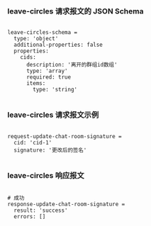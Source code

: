 ### leave-circles 请求报文的 JSON Schema
<pre><code>
leave-circles-schema =
  type: 'object'
  additional-properties: false
  properties:
    cids:
      description: '离开的群组id数组'
      type: 'array'
      required: true
      items:
        type: 'string'

</code></pre>

### leave-circles 请求报文示例
<pre><code>
request-update-chat-room-signature =
  cid: 'cid-1'
  signature: '更改后的签名'

</code></pre>

### leave-circles 响应报文
<pre><code>
# 成功
response-update-chat-room-signature =
  result: 'success'
  errors: []

</code></pre>


